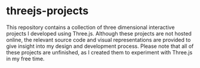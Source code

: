 # threejs-projects

This repository contains a collection of three dimensional interactive projects I developed using Three.js. Although these projects are not hosted online, the relevant source code and visual representations are provided to give insight into my design and development process. Please note that all of these projects are unfinished, as I created them to experiment with Three.js in my free time.
